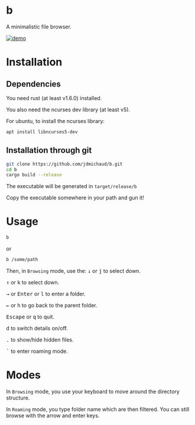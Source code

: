 # b

A minimalistic file browser.

[![demo](https://asciinema.org/a/fvJQ39iaAzqAU0sTgVd2DlsQv.png)](https://asciinema.org/a/fvJQ39iaAzqAU0sTgVd2DlsQv?autoplay=1)

# Installation

## Dependencies

You need rust (at least v1.6.0) installed.

You also need the ncurses dev library (at least v5).

For ubuntu, to install the ncurses library:

```bash
apt install libncurses5-dev
```

## Installation through git

```bash
git clone https://github.com/jdmichaud/b.git
cd b
cargo build --release
```

The executable will be generated in `target/release/b`

Copy the executable somewhere in your path and gun it!

# Usage

```bash
b
```
or
```bash
b /some/path
```

Then, in `Browsing` mode, use the:
<kbd>&darr;</kbd> or
<kbd>j</kbd> to select down.

<kbd>&uarr;</kbd> or
<kbd>k</kbd> to select down.

<kbd>&rarr;</kbd> or
<kbd>Enter</kbd> or
<kbd>l</kbd> to enter a folder.

<kbd>&larr;</kbd> or
<kbd>h</kbd> to go back to the parent folder.

<kbd>Escape</kbd> or
<kbd>q</kbd> to quit.

<kbd>d</kbd> to switch details on/off.

<kbd>.</kbd> to show/hide hidden files.

<kbd>\`</kbd> to enter roaming mode.

# Modes

In `Browsing` mode, you use your keyboard to move around the directory structure.

In `Roaming` mode, you type folder name which are then filtered. You can still
browse with the arrow and enter keys.
